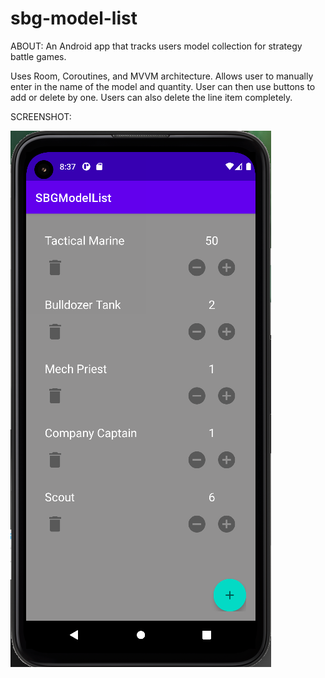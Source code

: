 # sbg-model-list

ABOUT:
An Android app that tracks users model collection for strategy battle games.

Uses Room, Coroutines, and MVVM architecture. Allows user to manually enter in the name of the model and quantity. User can then use buttons to add or delete by one. Users can also delete the line item completely.

SCREENSHOT:

![One](https://raw.githubusercontent.com/amvitkus/sbg-model-list/master/sbgml1.png)
